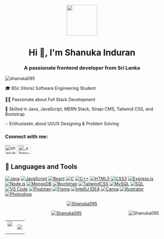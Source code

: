<p align="center" ><img  src = "https://github.com/7oSkaaa/7oSkaaa/blob/main/Images/about_me.gif?raw=true" width = 100px></p>

<h1 align="center">Hi 👋, I'm Shanuka Induran</h1>
<h3 align="center">A passionate frontend developer from Sri Lanka</h3>

<p align="left"> <img src="https://komarev.com/ghpvc/?username=shanuka095&label=Profile%20views&color=0e75b6&style=flat" alt="shanuka095" /> </p>

   🎓 BSc (Hons) Software Engineering Student

   👨‍💻 Passionate about Full Stack Development
 
   🚀 Skilled in Java, JavaScript, MERN Stack, Strapi CMS, Tailwind CSS, and Bootstrap
 
   💡 Enthusiastic about UI/UX Designing & Problem Solving


<h3 align="left">Connect with me:</h3>
<p align="left">
<a href="https://fb.com/shanuka induran" target="blank"><img align="center" src="https://raw.githubusercontent.com/rahuldkjain/github-profile-readme-generator/master/src/images/icons/Social/facebook.svg" alt="shanuka induran" height="30" width="40" /></a>
<a href="https://instagram.com/_shanuka_40" target="blank"><img align="center" src="https://raw.githubusercontent.com/rahuldkjain/github-profile-readme-generator/master/src/images/icons/Social/instagram.svg" alt="_shanuka_40" height="30" width="40" /></a>
</p>

## 🔧 Languages and Tools
[![Java](https://img.shields.io/badge/Java-ED8B00?style=for-the-badge&logo=java&logoColor=white)](https://www.java.com)
[![JavaScript](https://img.shields.io/badge/JavaScript-F7DF1E?style=for-the-badge&logo=javascript&logoColor=black)](https://developer.mozilla.org/en-US/docs/Web/JavaScript)
[![React](https://img.shields.io/badge/React-20232A?style=for-the-badge&logo=react&logoColor=61DAFB)](https://reactjs.org/)
[![C](https://img.shields.io/badge/C-A8B9CC?style=for-the-badge&logo=c&logoColor=white)](https://www.w3schools.com/c/)
[![C++](https://img.shields.io/badge/C%2B%2B-00599C?style=for-the-badge&logo=c%2B%2B&logoColor=white)](https://www.w3schools.com/cpp/)
[![HTML5](https://img.shields.io/badge/HTML5-E34F26?style=for-the-badge&logo=html5&logoColor=white)](https://www.w3.org/html/)
[![CSS3](https://img.shields.io/badge/CSS3-1572B6?style=for-the-badge&logo=css3&logoColor=white)](https://www.w3.org/Style/CSS/)
[![Express.js](https://img.shields.io/badge/Express.js-000000?style=for-the-badge&logo=express&logoColor=white)](https://expressjs.com)
[![Node.js](https://img.shields.io/badge/Node.js-339933?style=for-the-badge&logo=node.js&logoColor=white)](https://nodejs.org)
[![MongoDB](https://img.shields.io/badge/MongoDB-47A248?style=for-the-badge&logo=mongodb&logoColor=white)](https://www.mongodb.com)
[![Bootstrap](https://img.shields.io/badge/Bootstrap-7952B3?style=for-the-badge&logo=bootstrap&logoColor=white)](https://getbootstrap.com)
[![TailwindCSS](https://img.shields.io/badge/TailwindCSS-06B6D4?style=for-the-badge&logo=tailwindcss&logoColor=white)](https://tailwindcss.com/)
[![MySQL](https://img.shields.io/badge/MySQL-4479A1?style=for-the-badge&logo=mysql&logoColor=white)](https://www.mysql.com/)
[![SQL](https://img.shields.io/badge/SQL-003B57?style=for-the-badge&logo=sql&logoColor=white)](https://www.w3schools.com/sql/)
[![VS Code](https://img.shields.io/badge/VS%20Code-007ACC?style=for-the-badge&logo=visualstudiocode&logoColor=white)](https://code.visualstudio.com/)
[![Postman](https://img.shields.io/badge/Postman-FF6C37?style=for-the-badge&logo=postman&logoColor=white)](https://postman.com)
[![Figma](https://img.shields.io/badge/Figma-F24E1E?style=for-the-badge&logo=figma&logoColor=white)](https://www.figma.com/)
[![IntelliJ IDEA](https://img.shields.io/badge/IntelliJ%20IDEA-000000?style=for-the-badge&logo=intellij-idea&logoColor=white)](https://www.jetbrains.com/idea/)
[![Canva](https://img.shields.io/badge/Canva-00C4CC?style=for-the-badge&logo=canva&logoColor=white)](https://www.canva.com/)
[![Illustrator](https://img.shields.io/badge/Illustrator-FF9A00?style=for-the-badge&logo=adobe-illustrator&logoColor=white)](https://www.adobe.com/in/products/illustrator.html)
[![Photoshop](https://img.shields.io/badge/Photoshop-31A8FF?style=for-the-badge&logo=adobe-photoshop&logoColor=white)](https://www.adobe.com/products/photoshop.html)


<p align="center"> <a href="https://github.com/ryo-ma/github-profile-trophy"><img src="https://github-profile-trophy.vercel.app/?username=Shanuka095&theme=onedark&no-frame=false&no-bg=true&margin-w=4" alt="Shanuka095" / ></a> </p>

<p><img align="right" src="https://github-readme-stats.vercel.app/api/top-langs/?username=Shanuka095&theme=dark&hide_border=false&include_all_commits=false&count_private=false&layout=compact" alt="Shanuka095" /></p>



<p align="center"> <a href="https://github.com/ryo-ma/github-profile-trophy"><img src="https://github-profile-trophy.vercel.app/?username=Shanuka095&theme=onedark&no-frame=false&no-bg=true&margin-w=4" alt="Shanuka095" / ></a> </p>

<table align="center">
<tr border="none">
<td width="50%" align="center">
  
  <img  align="center"  src="https://github-readme-stats.vercel.app/api?username=Shanuka095&theme=dark&show_icons=true&count_private=true" />
  <br></br>
  
</td>
<td width="50%" align="center">

  <img  align="center"  src="https://github-readme-stats.anuraghazra1.vercel.app/api/top-langs/?username=Shanuka095&theme=dark&hide_border=false&no-bg=true&no-frame=true&langs_count=10"/>
  
  </td>
</tr>
</table>





